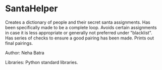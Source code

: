 SantaHelper
===========

Creates a dictionary of people and their secret santa assignments. 
Has been specifically made to be a complete loop. 
Avoids certain assignments in case it is less appropriate or generally not preferred under "blacklist".
Has series of checks to ensure a good pairing has been made.
Prints out final pairings.

Author: Neha Batra

Libraries: Python standard libraries.
